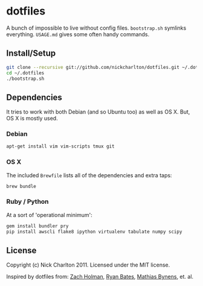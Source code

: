# dotfiles

A bunch of impossible to live without config files. `bootstrap.sh` symlinks
everything. `USAGE.md` gives some often handy commands.

## Install/Setup

```bash
git clone --recursive git://github.com/nickcharlton/dotfiles.git ~/.dotfiles
cd ~/.dotfiles
./bootstrap.sh
```

## Dependencies

It tries to work with both Debian (and so Ubuntu too) as well as OS X. But, OS X is
mostly used.

### Debian

```bash
apt-get install vim vim-scripts tmux git
```

### OS X

The included `Brewfile` lists all of the dependencies and extra taps:

```bash
brew bundle
```

### Ruby / Python

At a sort of 'operational minimum':

```bash
gem install bundler pry
pip install awscli flake8 ipython virtualenv tabulate numpy scipy
```

## License

Copyright (c) Nick Charlton 2011. Licensed under the MIT license.

Inspired by dotfiles from: [Zach Holman](https://github.com/holman/dotfiles), [Ryan Bates](https://github.com/ryanb/dotfiles), [Mathias Bynens](https://github.com/mathiasbynens/dotfiles), et. al.

